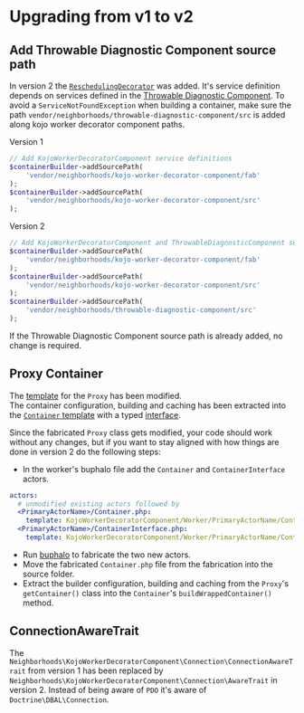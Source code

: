 # Upgrading from v1 to v2

## Add Throwable Diagnostic Component source path
In version 2 the [`ReschedulingDecorator`](https://github.com/neighborhoods/KojoWorkerDecoratorComponent/blob/2.0.0/src/Worker/ReschedulingDecorator.php) was added. It's service definition depends on services defined in the [Throwable Diagnostic Component](https://github.com/neighborhoods/ThrowableDiagnosticComponent). To avoid a `ServiceNotFoundException` when building a container, make sure the path `vendor/neighborhoods/throwable-diagnostic-component/src` is added along kojo worker decorator component paths.

Version 1
``` php
// Add KojoWorkerDecoratorComponent service definitions
$containerBuilder->addSourcePath(
    'vendor/neighborhoods/kojo-worker-decorator-component/fab'
);
$containerBuilder->addSourcePath(
    'vendor/neighborhoods/kojo-worker-decorator-component/src'
);
```
Version 2
``` php
// Add KojoWorkerDecoratorComponent and ThrowableDiagnosticComponent service definitions
$containerBuilder->addSourcePath(
    'vendor/neighborhoods/kojo-worker-decorator-component/fab'
);
$containerBuilder->addSourcePath(
    'vendor/neighborhoods/kojo-worker-decorator-component/src'
);
$containerBuilder->addSourcePath(
    'vendor/neighborhoods/throwable-diagnostic-component/src'
);
```
If the Throwable Diagnostic Component source path is already added, no change is required.

## Proxy Container

The [template](https://github.com/neighborhoods/KojoWorkerDecoratorComponent/blob/2.0.0/template-tree/V1/KojoWorkerDecoratorComponent/Worker/PrimaryActorName/Proxy.php) for the `Proxy` has been modified.  
The container configuration, building and caching has been extracted into the [`Container` template](https://github.com/neighborhoods/KojoWorkerDecoratorComponent/blob/2.0.0/template-tree/V1/KojoWorkerDecoratorComponent/Worker/PrimaryActorName/Container.php) with a typed [interface](https://github.com/neighborhoods/KojoWorkerDecoratorComponent/blob/2.0.0/template-tree/V1/KojoWorkerDecoratorComponent/Worker/PrimaryActorName/ContainerInterface.php).

Since the fabricated `Proxy` class gets modified, your code should work without any changes, but if you want to stay aligned with how things are done in version 2 do the following steps:
 * In the worker's buphalo file add the `Container` and `ContainerInterface` actors.
``` yaml
actors:
  # unmodified existing actors followed by
  <PrimaryActorName>/Container.php:
    template: KojoWorkerDecoratorComponent/Worker/PrimaryActorName/Container.php
  <PrimaryActorName>/ContainerInterface.php:
    template: KojoWorkerDecoratorComponent/Worker/PrimaryActorName/ContainerInterface.php
```
 * Run [buphalo](https://github.com/neighborhoods/Buphalo) to fabricate the two new actors.
 * Move the fabricated `Container.php` file from the fabrication into the source folder.
 * Extract the builder configuration, building and caching from the `Proxy`'s `getContainer()` class into the `Container`'s `buildWrappedContainer()` method.

## ConnectionAwareTrait

The `Neighborhoods\KojoWorkerDecoratorComponent\Connection\ConnectionAwareTrait` from version 1 has been replaced by `Neighborhoods\KojoWorkerDecoratorComponent\Connection\AwareTrait` in version 2. Instead of being aware of `PDO` it's aware of `Doctrine\DBAL\Connection`.
